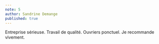 ```yaml
---
note: 5
author: Sandrine Demange
published: true
---
```

Entreprise sérieuse. Travail de qualité. Ouvriers ponctuel. Je recommande vivement.
